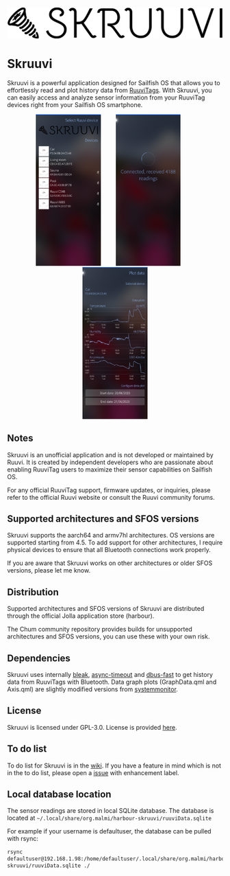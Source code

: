 ![Skruuvi](qml/pages/images/skruuvi-logo.png?raw=true)

# Skruuvi

Skruuvi is a powerful application designed for Sailfish OS that allows you to effortlessly read and plot history data from [RuuviTags](https://ruuvi.com/). With Skruuvi, you can easily access and analyze sensor information from your RuuviTag devices right from your Sailfish OS smartphone.

<p align="center">
    <img alt="Select device" src="./screenshots/select_device.png?" width="30%"> &nbsp; &nbsp; &nbsp; &nbsp;
    <img alt="Fetch data" src="./screenshots/fetch_data.png?" width="30%"> &nbsp; &nbsp; &nbsp; &nbsp;
    <img alt="Plot data" src="./screenshots/plot_data.png?" width="30%">
</p>


## Notes

Skruuvi is an unofficial application and is not developed or maintained by Ruuvi. It is created by independent developers who are passionate about enabling RuuviTag users to maximize their sensor capabilities on Sailfish OS.

For any official RuuviTag support, firmware updates, or inquiries, please refer to the official Ruuvi website or consult the Ruuvi community forums.

## Supported architectures and SFOS versions

Skruuvi supports the aarch64 and armv7hl architectures. OS versions are supported starting from 4.5. To add support for other architectures, I require physical devices to ensure that all Bluetooth connections work properly.

If you are aware that Skruuvi works on other architectures or older SFOS versions, please let me know.


## Distribution

Supported architectures and SFOS versions of Skruuvi are distributed through the official Jolla application store (harbour).

The Chum community repository provides builds for unsupported architectures and SFOS versions, you can use these with your own risk.


## Dependencies

Skruuvi uses internally [bleak](https://github.com/hbldh/bleak), [async-timeout](https://github.com/aio-libs/async-timeout) and [dbus-fast](https://github.com/Bluetooth-Devices/dbus-fast) to get history data from RuuviTags with Bluetooth. Data graph plots (GraphData.qml and Axis.qml) are slightly modified versions from [systemmonitor](https://github.com/custodian/harbour-systemmonitor).


## License

Skruuvi is licensed under GPL-3.0. License is provided [here](LICENSE).

## To do list

To do list for Skruuvi is in the [wiki](https://github.com/miikasda/harbour-skruuvi/wiki/To-do-list). If you have a feature in mind which is not in the to do list, please open a [issue](https://github.com/miikasda/harbour-skruuvi/issues) with enhancement label.

## Local database location

The sensor readings are stored in local SQLite database. The database is located at `~/.local/share/org.malmi/harbour-skruuvi/ruuviData.sqlite`

For example if your username is defaultuser, the database can be pulled with rsync:

```
rsync defaultuser@192.168.1.98:/home/defaultuser/.local/share/org.malmi/harbour-skruuvi/ruuviData.sqlite ./
```
